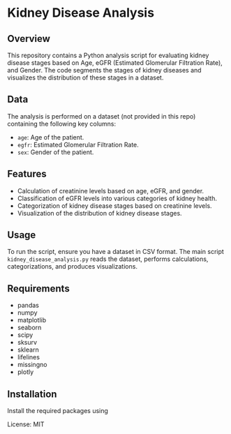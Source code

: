 # Kidney Disease Analysis

## Overview
This repository contains a Python analysis script for evaluating kidney disease stages based on Age, eGFR (Estimated Glomerular Filtration Rate), and Gender. The code segments the stages of kidney diseases and visualizes the distribution of these stages in a dataset.

## Data
The analysis is performed on a dataset (not provided in this repo) containing the following key columns:
- `age`: Age of the patient.
- `egfr`: Estimated Glomerular Filtration Rate.
- `sex`: Gender of the patient.

## Features
- Calculation of creatinine levels based on age, eGFR, and gender.
- Classification of eGFR levels into various categories of kidney health.
- Categorization of kidney disease stages based on creatinine levels.
- Visualization of the distribution of kidney disease stages.

## Usage
To run the script, ensure you have a dataset in CSV format. The main script `kidney_disease_analysis.py` reads the dataset, performs calculations, categorizations, and produces visualizations.

## Requirements
- pandas
- numpy
- matplotlib
- seaborn
- scipy
- sksurv
- sklearn
- lifelines
- missingno
- plotly

## Installation
Install the required packages using

License: MIT

